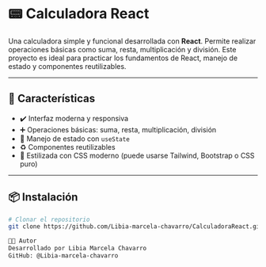 # 📟 Calculadora React

Una calculadora simple y funcional desarrollada con **React**. Permite realizar operaciones básicas como suma, resta, multiplicación y división. Este proyecto es ideal para practicar los fundamentos de React, manejo de estado y componentes reutilizables.

---

## 🚀 Características

- ✔️ Interfaz moderna y responsiva
- ➕ Operaciones básicas: suma, resta, multiplicación, división
- 🧠 Manejo de estado con `useState`
- ♻️ Componentes reutilizables
- 🎨 Estilizada con CSS moderno (puede usarse Tailwind, Bootstrap o CSS puro)

---
## 📦 Instalación

```bash
# Clonar el repositorio
git clone https://github.com/Libia-marcela-chavarro/CalculadoraReact.git

👩‍💻 Autor
Desarrollado por Libia Marcela Chavarro
GitHub: @Libia-marcela-chavarro
